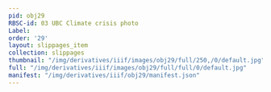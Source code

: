 ```yaml
---
pid: obj29
RBSC-id: 03 UBC Climate crisis photo
Label:
order: '29'
layout: slippages_item
collection: slippages
thumbnail: "/img/derivatives/iiif/images/obj29/full/250,/0/default.jpg"
full: "/img/derivatives/iiif/images/obj29/full/full/0/default.jpg"
manifest: "/img/derivatives/iiif/obj29/manifest.json"
---
```

